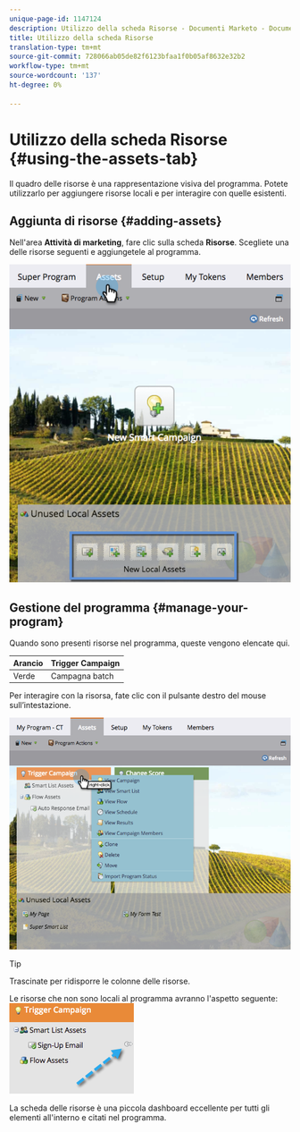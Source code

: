 ```yaml
---
unique-page-id: 1147124
description: Utilizzo della scheda Risorse - Documenti Marketo - Documentazione prodotto
title: Utilizzo della scheda Risorse
translation-type: tm+mt
source-git-commit: 728066ab05de82f6123bfaa1f0b05af8632e32b2
workflow-type: tm+mt
source-wordcount: '137'
ht-degree: 0%

---
```



# Utilizzo della scheda Risorse {#using-the-assets-tab}

Il quadro delle risorse è una rappresentazione visiva del programma. Potete utilizzarlo per aggiungere risorse locali e per interagire con quelle esistenti.

## Aggiunta di risorse {#adding-assets}

Nell&#39;area **Attività di marketing**, fare clic sulla scheda **Risorse**. Scegliete una delle risorse seguenti e aggiungetele al programma.

![](assets/programassets.png)

## Gestione del programma {#manage-your-program}

Quando sono presenti risorse nel programma, queste vengono elencate qui.

| Arancio | Trigger Campaign |
|---|---|
| Verde | Campagna batch |

Per interagire con la risorsa, fate clic con il pulsante destro del mouse sull’intestazione.

![](assets/assetsprefilled.png)

>[!TIP]
>
>Trascinate per ridisporre le colonne delle risorse.

Le risorse che non sono locali al programma avranno l&#39;aspetto seguente:  ![](assets/image2014-9-18-16-3a30-3a33.png)

La scheda delle risorse è una piccola dashboard eccellente per tutti gli elementi all&#39;interno e citati nel programma.

